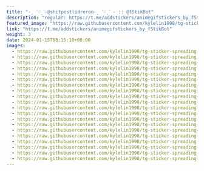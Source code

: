 ```yaml
---
title: "˗ˏ ˋ♡ˎˊ˗@shitpostlidreron˗ˏ ˋ♡ˎˊ ˗ :: @fStikBot"
description: "regular: https://t.me/addstickers/animegifstickers_by_fStikBot"
featured_image: "https://raw.githubusercontent.com/kylelin1998/tg-sticker-spreading-worldwide-images/main/img/57f8bac9-513c-4ad3-bb21-1ae6b8bd57aa.jpg"
link: "https://t.me/addstickers/animegifstickers_by_fStikBot"
weight: 3
date: 2024-01-15T08:15:10+08:00
images:
  - https://raw.githubusercontent.com/kylelin1998/tg-sticker-spreading-worldwide-images/main/img/57f8bac9-513c-4ad3-bb21-1ae6b8bd57aa.jpg
  - https://raw.githubusercontent.com/kylelin1998/tg-sticker-spreading-worldwide-images/main/img/8c28f32d-6704-4677-89c0-1203678eeb8b.jpg
  - https://raw.githubusercontent.com/kylelin1998/tg-sticker-spreading-worldwide-images/main/img/d5d8e445-7b48-4cc6-8da4-281177ad7c2b.jpg
  - https://raw.githubusercontent.com/kylelin1998/tg-sticker-spreading-worldwide-images/main/img/f3d2cfb8-c35e-4c4c-a2f5-4e8a6fd2d048.jpg
  - https://raw.githubusercontent.com/kylelin1998/tg-sticker-spreading-worldwide-images/main/img/c68417c3-78d0-4b93-ab04-25c636891e3f.jpg
  - https://raw.githubusercontent.com/kylelin1998/tg-sticker-spreading-worldwide-images/main/img/d0d1a709-d9a5-40b3-b9b3-1a30d29b1469.jpg
  - https://raw.githubusercontent.com/kylelin1998/tg-sticker-spreading-worldwide-images/main/img/d334f099-7362-4aa4-9b8d-79a8c0c1d1c3.jpg
  - https://raw.githubusercontent.com/kylelin1998/tg-sticker-spreading-worldwide-images/main/img/5475facd-3e36-4dfd-b674-08ca494e6d3f.jpg
  - https://raw.githubusercontent.com/kylelin1998/tg-sticker-spreading-worldwide-images/main/img/b9624955-3476-4095-b287-2b6d9991413c.jpg
  - https://raw.githubusercontent.com/kylelin1998/tg-sticker-spreading-worldwide-images/main/img/389ee844-9b7c-4303-be14-015c9efe52c5.jpg
  - https://raw.githubusercontent.com/kylelin1998/tg-sticker-spreading-worldwide-images/main/img/9add2aa7-ded3-4017-b900-d1e5f9764bcf.jpg
  - https://raw.githubusercontent.com/kylelin1998/tg-sticker-spreading-worldwide-images/main/img/3b92ca53-23a3-41c9-8a48-94a36093a387.jpg
  - https://raw.githubusercontent.com/kylelin1998/tg-sticker-spreading-worldwide-images/main/img/207d5c5b-7878-48cb-a263-8210d99cc7cd.jpg
  - https://raw.githubusercontent.com/kylelin1998/tg-sticker-spreading-worldwide-images/main/img/02e6185f-035b-46ea-a952-c2d234549468.jpg
  - https://raw.githubusercontent.com/kylelin1998/tg-sticker-spreading-worldwide-images/main/img/7c88e6b4-9009-48f6-a655-48b09a657c89.jpg
  - https://raw.githubusercontent.com/kylelin1998/tg-sticker-spreading-worldwide-images/main/img/9d75e592-09e6-4cf1-a180-8c5f4d2ecf2f.jpg
  - https://raw.githubusercontent.com/kylelin1998/tg-sticker-spreading-worldwide-images/main/img/50dd714c-b66e-48d6-82c4-c96a913afba0.jpg
  - https://raw.githubusercontent.com/kylelin1998/tg-sticker-spreading-worldwide-images/main/img/866e35ea-7794-42a1-b91d-b5b000f01ffb.jpg
  - https://raw.githubusercontent.com/kylelin1998/tg-sticker-spreading-worldwide-images/main/img/748092bb-34e2-42ca-92b5-544c4eb51c55.jpg
  - https://raw.githubusercontent.com/kylelin1998/tg-sticker-spreading-worldwide-images/main/img/b3539ab3-9c89-429f-a18d-0c5b8137b2bf.jpg
---
```

